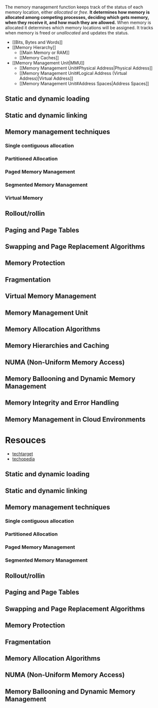 The memory management function keeps track of the status of each memory location, either _allocated_ or _free_. **It determines how memory is allocated among competing processes, deciding which gets memory, when they receive it, and how much they are allowed.** When memory is allocated it determines which memory locations will be assigned. It tracks when memory is freed or _unallocated_ and updates the status.

- [[Bits, Bytes and Words]]
- [[Memory Hierarchy]]
	- [[Main Memory or RAM]]
	- [[Memory Caches]]
- [[Memory Management Unit|MMU]]
	- [[Memory Management Unit#Physical Address|Physical Address]]
	- [[Memory Management Unit#Logical Address (Virtual Address)|Virtual Address]]
	- [[Memory Management Unit#Address Spaces|Address Spaces]]

## Static and dynamic loading


## Static and dynamic linking


## Memory management techniques
### Single contiguous allocation

### Partitioned Allocation

### Paged Memory Management

### Segmented Memory Management

### Virtual Memory

## Rollout/rollin

## Paging and Page Tables

## Swapping and Page Replacement Algorithms


## Memory Protection


## Fragmentation

## Virtual Memory Management

## Memory Management Unit

## Memory Allocation Algorithms

## Memory Hierarchies and Caching

## NUMA (Non-Uniform Memory Access)

## Memory Ballooning and Dynamic Memory Management

## Memory Integrity and Error Handling

## Memory Management in Cloud Environments





# Resouces
- [techtarget](https://www.techtarget.com/whatis/definition/memory-management)
- [techopedia](https://www.techopedia.com/definition/4768/memory-management-unit-mmu)






## Static and dynamic loading

## Static and dynamic linking

## Memory management techniques
### Single contiguous allocation

### Partitioned Allocation

### Paged Memory Management

### Segmented Memory Management

## Rollout/rollin

## Paging and Page Tables

## Swapping and Page Replacement Algorithms

## Memory Protection

## Fragmentation

## Memory Allocation Algorithms

## NUMA (Non-Uniform Memory Access)

## Memory Ballooning and Dynamic Memory Management